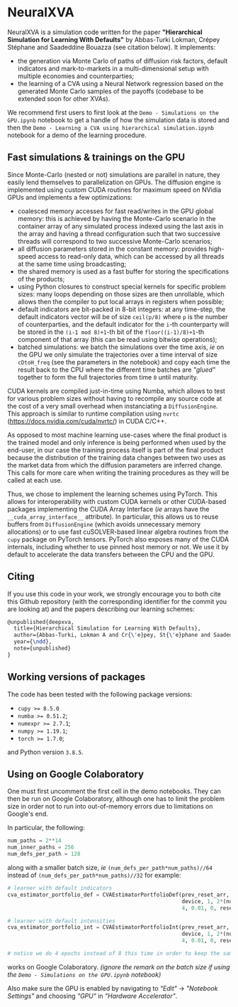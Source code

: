 # NeuralXVA
NeuralXVA is a simulation code written for the paper **"Hierarchical Simulation for Learning With Defaults"** by Abbas-Turki Lokman, Crépey Stéphane and Saadeddine Bouazza (see citation below). It implements:
* the generation via Monte Carlo of paths of diffusion risk factors, default indicators and mark-to-markets in a multi-dimensional setup with multiple economies and counterparties;
* the learning of a CVA using a Neural Network regression based on the generated Monte Carlo samples of the payoffs (codebase to be extended soon for other XVAs).

We recommend first users to first look at the `Demo - Simulations on the GPU.ipynb` notebook to get a handle of how the simulation data is stored and then the `Demo - Learning a CVA using hierarchical simulation.ipynb` notebook for a demo of the learning procedure.

## Fast simulations & trainings on the GPU

Since Monte-Carlo (nested or not) simulations are parallel in nature, they easily lend themselves to parallelization on GPUs. The diffusion engine is implemented using custom CUDA routines for maximum speed on NVidia GPUs and implements a few optimizations:
* coalesced memory accesses for fast read/writes in the GPU global memory: this is achieved by having the Monte-Carlo scenario in the container array of any simulated process indexed using the last axis in the array and having a thread configuration such that two successive threads will correspond to two successive Monte-Carlo scenarios;
* all diffusion parameters stored in the constant memory: provides high-speed access to read-only data, which can be accessed by all threads at the same time using broadcasting;
* the shared memory is used as a fast buffer for storing the specifications of the products;
* using Python closures to construct special kernels for specific problem sizes: many loops depending on those sizes are then unrollable, which allows then the compiler to put local arrays in registers when possible;
* default indicators are bit-packed in 8-bit integers: at any time-step, the default indicators vector will be of size `ceil(p/8)` where `p` is the number of counterparties, and the default indicator for the `i`-th counterparty will be stored in the `(i-1 mod 8)+1`-th bit of the `floor((i-1)/8)+1`-th component of that array (this can be read using bitwise operations);
* batched simulations: we batch the simulations over the time axis, *ie* on the GPU we only simulate the trajectories over a time interval of size `cDtoH_freq` (see the parameters in the notebook) and copy each time the result back to the CPU where the different time batches are *"glued"* together to form the full trajectories from time `0` until maturity.

CUDA kernels are compiled just-in-time using Numba, which allows to test for various problem sizes without having to recompile any source code at the cost of a very small overhead when instanciating a `DiffusionEngine`. This approach is similar to runtime compilation using `nvrtc` (https://docs.nvidia.com/cuda/nvrtc/) in CUDA C/C++.

As opposed to most machine learning use-cases where the final product is the trained model and only inference is being performed when used by the end-user, in our case the training process itself is part of the final product because the distribution of the training data changes between two uses as the market data from which the diffusion parameters are inferred change. This calls for more care when writing the training procedures as they will be called at each use.

Thus, we chose to implement the learning schemes using PyTorch. This allows for interoperability with custom CUDA kernels or other CUDA-based packages implementing the CUDA Array Interface (*ie* arrays have the `__cuda_array_interface__` attribute). In particular, this allows us to reuse buffers from `DiffusionEngine` (which avoids unnecessary memory allocations) or to use fast cuSOLVER-based linear algebra routines from the `cupy` package on PyTorch tensors. PyTorch also exposes many of the CUDA internals, including whether to use pinned host memory or not. We use it by default to accelerate the data transfers between the CPU and the GPU.

## Citing
If you use this code in your work, we strongly encourage you to both cite this Github repository (with the corresponding identifier for the commit you are looking at) and the papers describing our learning schemes:
```latex
@unpublished{deepxva,
  title={Hierarchical Simulation for Learning With Defaults},
  author={Abbas-Turki, Lokman A and Cr{\'e}pey, St{\'e}phane and Saadeddine, Bouazza},
  year={\ndd},
  note={unpublished}
}
```

## Working versions of packages
The code has been tested with the following package versions:
* `cupy >= 8.5.0`
* `numba >= 0.51.2`;
* `numexpr >= 2.7.1`;
* `numpy >= 1.19.1`;
* `torch >= 1.7.0`;

and Python version `3.8.5`.

## Using on Google Colaboratory
One must first uncomment the first cell in the demo notebooks. They can then be run on Google Colaboratory, although one has to limit the problem size in order not to run into out-of-memory errors due to limitations on Google's end.

In particular, the following:
```python
num_paths = 2**14
num_inner_paths = 256
num_defs_per_path = 128
```
along with a smaller batch size, *ie* `(num_defs_per_path*num_paths)//64` instead of `(num_defs_per_path*num_paths)//32` for example:
```python
# learner with default indicators
cva_estimator_portfolio_def = CVAEstimatorPortfolioDef(prev_reset_arr, True, False, False, diffusion_engine, 
                                                       device, 1, 2*(num_rates+num_spreads), (num_defs_per_path*num_paths)//64, 
                                                       4, 0.01, 0, reset_weights=False, linear=False, best_sol=True)

# learner with default intensities
cva_estimator_portfolio_int = CVAEstimatorPortfolioInt(prev_reset_arr, True, False, False, diffusion_engine, 
                                                       device, 1, 2*(num_rates+num_spreads), (num_defs_per_path*num_paths)//64, 
                                                       4, 0.01, 0, reset_weights=False, linear=False, best_sol=True)

# notice we do 4 epochs instead of 8 this time in order to keep the same number of total SGD steps
```
works on Google Colaboratory. *(ignore the remark on the batch size if using the `Demo - Simulations on the GPU.ipynb` notebook)*

Also make sure the GPU is enabled by navigating to *"Edit"* -> *"Notebook Settings"* and choosing *"GPU"* in *"Hardware Accelerator"*.
